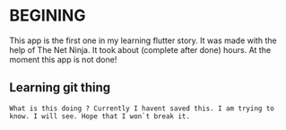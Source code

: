 # BEGINING 
This app is the first one in my learning flutter story. It was made with the help of The Net Ninja. It took about (complete after done) hours.
At the moment this app is not done!


## Learning git thing

    What is this doing ? Currently I havent saved this. I am trying to know. I will see. Hope that I won`t break it.